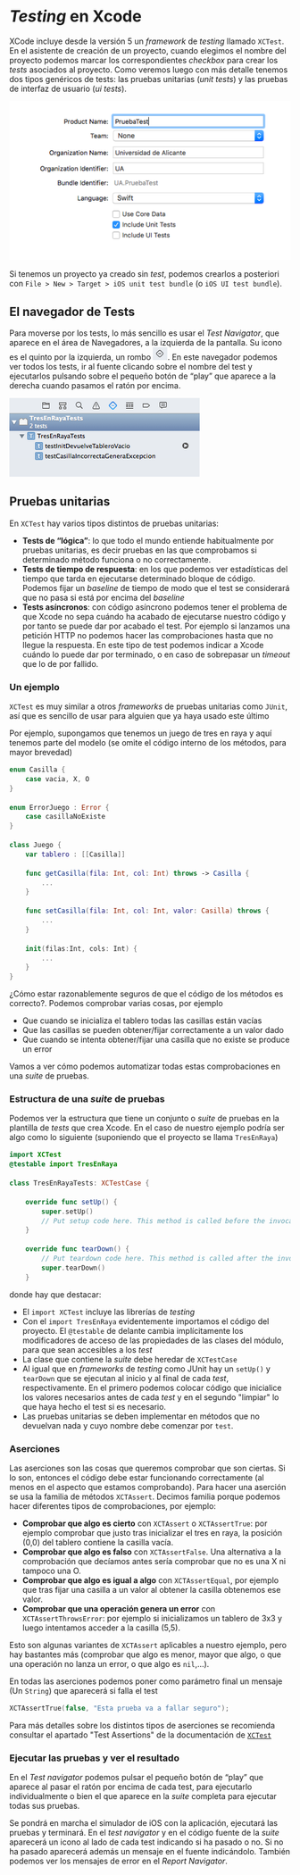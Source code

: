 # *Testing* en Xcode

XCode incluye desde la versión 5 un *framework* de *testing* llamado `XCTest`. En el asistente de creación de un proyecto, cuando elegimos el nombre del proyecto podemos marcar los correspondientes *checkbox* para crear los *tests* asociados al proyecto. Como veremos luego con más detalle tenemos dos tipos genéricos de tests: las pruebas unitarias (*unit tests*) y las pruebas de interfaz de usuario (*ui tests*).

![](images/asistente.png)

Si tenemos un proyecto ya creado sin *test*, podemos crearlos a posteriori con `File > New > Target > iOS unit test bundle` (o `iOS UI test bundle`).

## El navegador de Tests

Para moverse por los tests, lo más sencillo es usar el *Test Navigator*, que aparece en el área de Navegadores, a la izquierda de la pantalla. Su icono es el quinto por la izquierda, un rombo ![](images/rombo_navigator.png). En este navegador podemos ver todos los tests, ir al fuente clicando sobre el nombre del test y ejecutarlos pulsando sobre el pequeño botón de “play” que aparece a la derecha cuando pasamos el ratón por encima.

![](images/test_navigator.png)

## Pruebas unitarias

En `XCTest` hay varios tipos distintos de pruebas unitarias:

- **Tests de “lógica”**: lo que todo el mundo entiende habitualmente por pruebas unitarias, es decir pruebas en las que comprobamos si determinado método funciona o no correctamente.
- **Tests de tiempo de respuesta**: en los que podemos ver estadísticas del tiempo que tarda en ejecutarse determinado bloque de código. Podemos fijar un *baseline* de tiempo de modo que el test se considerará que no pasa si está por encima del *baseline*
- **Tests asíncronos**: con código asíncrono podemos tener el problema de que Xcode no sepa cuándo ha acabado de ejecutarse nuestro código y por tanto se puede dar por acabado el test. Por ejemplo si lanzamos una petición HTTP no podemos hacer las comprobaciones hasta que no llegue la respuesta. En este tipo de test podemos indicar a Xcode cuándo lo puede dar por terminado, o en caso de sobrepasar un *timeout* que lo de por fallido.

### Un ejemplo

`XCTest` es muy similar a otros *frameworks* de pruebas unitarias como `JUnit`, así que es sencillo de usar para alguien que ya haya usado este último

Por ejemplo, supongamos que tenemos un juego de tres en raya y aquí tenemos parte del modelo (se omite el código interno de los métodos, para mayor brevedad)

```swift
enum Casilla {
    case vacia, X, O
}

enum ErrorJuego : Error {
    case casillaNoExiste
}

class Juego {
    var tablero : [[Casilla]]
    
    func getCasilla(fila: Int, col: Int) throws -> Casilla {
        ...
    }
    
    func setCasilla(fila: Int, col: Int, valor: Casilla) throws {
        ...
    }
    
    init(filas:Int, cols: Int) {
        ...
    }   
}
```

¿Cómo estar razonablemente seguros de que el código de los métodos es correcto?. Podemos comprobar varias cosas, por ejemplo

- Que cuando se inicializa el tablero todas las casillas están vacías
- Que las casillas se pueden obtener/fijar correctamente a un valor dado
- Que cuando se intenta obtener/fijar una casilla que no existe se produce un error

Vamos a ver cómo podemos automatizar todas estas comprobaciones en una *suite* de pruebas.

### Estructura de una *suite* de pruebas

Podemos ver la estructura que tiene un conjunto o *suite* de pruebas en la plantilla de *tests* que crea Xcode. En el caso de nuestro ejemplo podría ser algo como lo siguiente (suponiendo que el proyecto se llama `TresEnRaya`)

```swift
import XCTest
@testable import TresEnRaya

class TresEnRayaTests: XCTestCase {
    
    override func setUp() {
        super.setUp()
        // Put setup code here. This method is called before the invocation of each test method in the class.
    }
    
    override func tearDown() {
        // Put teardown code here. This method is called after the invocation of each test method in the class.
        super.tearDown()
    }
```

donde hay que destacar:

- El `import XCTest` incluye las librerías de *testing*
- Con el `import TresEnRaya` evidentemente importamos el código del proyecto. El `@testable` de delante cambia implícitamente los modificadores de acceso de las propiedades de las clases del módulo, para que sean accesibles a los *test*
- La clase que contiene la *suite* debe heredar de `XCTestCase`
- Al igual que en *frameworks* de *testing* como JUnit hay un `setUp()` y `tearDown` que se ejecutan al inicio y al final de cada *test*, respectivamente. En el primero podemos colocar código que inicialice los valores necesarios antes de cada *test* y en el segundo "limpiar" lo que haya hecho el test si es necesario.
- Las pruebas unitarias se deben implementar en métodos que no devuelvan nada y cuyo nombre debe comenzar por `test`. 
    

### Aserciones

Las aserciones son las cosas que queremos comprobar que son ciertas. Si lo son, entonces el código debe estar funcionando correctamente (al menos en el aspecto que estamos comprobando). Para hacer una aserción se usa la familia de métodos `XCTAssert`. Decimos familia porque podemos hacer diferentes tipos de comprobaciones, por ejemplo:

-  **Comprobar que algo es cierto** con `XCTAssert` o `XCTAssertTrue`: por ejemplo comprobar que justo tras inicializar el tres en raya, la posición (0,0) del tablero contiene la casilla vacía.
-  **Comprobar que algo es falso** con `XCTAssertFalse`. Una alternativa a la comprobación que decíamos antes sería comprobar que no es una X ni tampoco una O.
-  **Comprobar que algo es igual a algo** con `XCTAssertEqual`, por ejemplo que tras fijar una casilla a un valor al obtener la casilla obtenemos ese valor. 
-  **Comprobar que una operación genera un error** con `XCTAssertThrowsError`: por ejemplo si inicializamos un tablero de 3x3 y luego intentamos acceder a la casilla (5,5).

Esto son algunas variantes de `XCTAssert` aplicables a nuestro ejemplo, pero hay bastantes más (comprobar que algo es menor, mayor que algo, o que una operación no lanza un error, o que algo es `nil`,...).

En todas las aserciones podemos poner como parámetro final un mensaje (Un `String`) que aparecerá si falla el test

```swift
XCTAssertTrue(false, "Esta prueba va a fallar seguro");
```

Para más detalles sobre los distintos tipos de aserciones se recomienda consultar el apartado "Test Assertions" de la documentación de [`XCTest`](https://developer.apple.com/documentation/xctest)

### Ejecutar las pruebas y ver el resultado

En el *Test navigator* podemos pulsar el pequeño botón de “play” que aparece al pasar el ratón por encima de cada test, para ejecutarlo individualmente o bien el que aparece en la *suite* completa para ejecutar todas sus pruebas.

Se pondrá en marcha el simulador de iOS con la aplicación, ejecutará las pruebas y terminará. En el *test navigator* y en el código fuente de la *suite* aparecerá un icono al lado de cada test indicando si ha pasado o no. Si no ha pasado aparecerá además un mensaje en el fuente indicándolo. También podemos ver los mensajes de error en el *Report Navigator*.